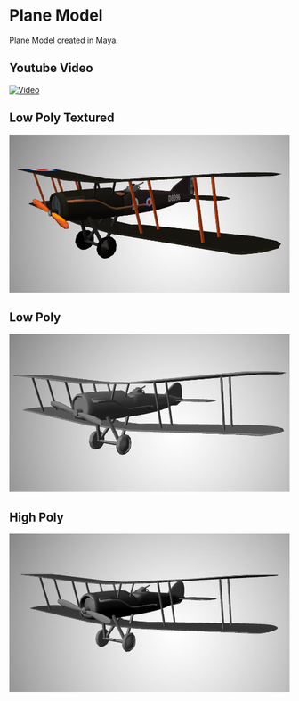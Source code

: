 # Plane Model
Plane Model created in Maya.

## Youtube Video
[![Video](http://img.youtube.com/vi/_meSKjzc2_8/0.jpg)](http://www.youtube.com/watch?v=_meSKjzc2_8 "Video")

## Low Poly Textured
![alt tag](https://raw.githubusercontent.com/VictorLeach96/PlaneModel/master/Rendered_Low_Textured.png)

## Low Poly
![alt tag](https://raw.githubusercontent.com/VictorLeach96/PlaneModel/master/Rendered_Low_Untextured.png)

## High Poly
![alt tag](https://raw.githubusercontent.com/VictorLeach96/PlaneModel/master/Rendered_High.png)

